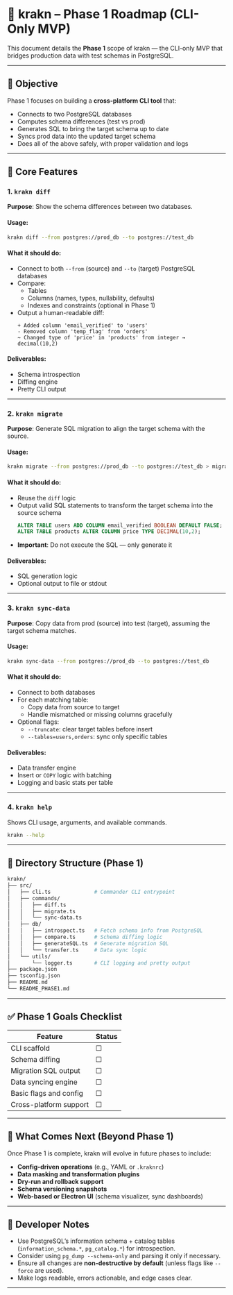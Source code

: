 # 🐙 krakn – Phase 1 Roadmap (CLI-Only MVP)

This document details the **Phase 1** scope of krakn — the CLI-only MVP that bridges production data with test schemas in PostgreSQL.

---

## 🎯 Objective

Phase 1 focuses on building a **cross-platform CLI tool** that:

- Connects to two PostgreSQL databases
- Computes schema differences (test vs prod)
- Generates SQL to bring the target schema up to date
- Syncs prod data into the updated target schema
- Does all of the above safely, with proper validation and logs

---

## 🧱 Core Features

### 1. `krakn diff`

**Purpose**: Show the schema differences between two databases.

#### Usage:

```bash
krakn diff --from postgres://prod_db --to postgres://test_db
```

#### What it should do:

- Connect to both `--from` (source) and `--to` (target) PostgreSQL databases
- Compare:
  - Tables
  - Columns (names, types, nullability, defaults)
  - Indexes and constraints (optional in Phase 1)
- Output a human-readable diff:
  ```text
  + Added column 'email_verified' to 'users'
  - Removed column 'temp_flag' from 'orders'
  ~ Changed type of 'price' in 'products' from integer → decimal(10,2)
  ```

#### Deliverables:

- Schema introspection
- Diffing engine
- Pretty CLI output

---

### 2. `krakn migrate`

**Purpose**: Generate SQL migration to align the target schema with the source.

#### Usage:

```bash
krakn migrate --from postgres://prod_db --to postgres://test_db > migrate.sql
```

#### What it should do:

- Reuse the `diff` logic
- Output valid SQL statements to transform the target schema into the source schema
  ```sql
  ALTER TABLE users ADD COLUMN email_verified BOOLEAN DEFAULT FALSE;
  ALTER TABLE products ALTER COLUMN price TYPE DECIMAL(10,2);
  ```
- **Important**: Do not execute the SQL — only generate it

#### Deliverables:

- SQL generation logic
- Optional output to file or stdout

---

### 3. `krakn sync-data`

**Purpose**: Copy data from prod (source) into test (target), assuming the target schema matches.

#### Usage:

```bash
krakn sync-data --from postgres://prod_db --to postgres://test_db
```

#### What it should do:

- Connect to both databases
- For each matching table:
  - Copy data from source to target
  - Handle mismatched or missing columns gracefully
- Optional flags:
  - `--truncate`: clear target tables before insert
  - `--tables=users,orders`: sync only specific tables

#### Deliverables:

- Data transfer engine
- Insert or `COPY` logic with batching
- Logging and basic stats per table

---

### 4. `krakn help`

Shows CLI usage, arguments, and available commands.

```bash
krakn --help
```

---

## 📂 Directory Structure (Phase 1)

```bash
krakn/
├── src/
│   ├── cli.ts              # Commander CLI entrypoint
│   ├── commands/
│   │   ├── diff.ts
│   │   ├── migrate.ts
│   │   └── sync-data.ts
│   ├── db/
│   │   ├── introspect.ts   # Fetch schema info from PostgreSQL
│   │   ├── compare.ts      # Schema diffing logic
│   │   ├── generateSQL.ts  # Generate migration SQL
│   │   └── transfer.ts     # Data sync logic
│   └── utils/
│       └── logger.ts       # CLI logging and pretty output
├── package.json
├── tsconfig.json
├── README.md
└── README_PHASE1.md
```

---

## ✅ Phase 1 Goals Checklist

| Feature                | Status |
| ---------------------- | ------ |
| CLI scaffold           | ☐      |
| Schema diffing         | ☐      |
| Migration SQL output   | ☐      |
| Data syncing engine    | ☐      |
| Basic flags and config | ☐      |
| Cross-platform support | ☐      |

---

## 🚀 What Comes Next (Beyond Phase 1)

Once Phase 1 is complete, krakn will evolve in future phases to include:

- **Config-driven operations** (e.g., YAML or `.kraknrc`)
- **Data masking and transformation plugins**
- **Dry-run and rollback support**
- **Schema versioning snapshots**
- **Web-based or Electron UI** (schema visualizer, sync dashboards)

---

## 🧠 Developer Notes

- Use PostgreSQL’s information schema + catalog tables (`information_schema.*`, `pg_catalog.*`) for introspection.
- Consider using `pg_dump --schema-only` and parsing it only if necessary.
- Ensure all changes are **non-destructive by default** (unless flags like `--force` are used).
- Make logs readable, errors actionable, and edge cases clear.

---
